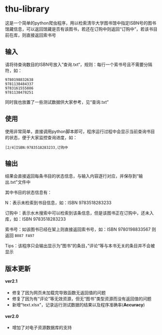 # thu-library

这是一个简单的python爬虫程序，用以检索清华大学图书馆中指定ISBN号的图书馆藏信息，可以返回馆藏是否有该图书，若还在订购中则返回“订购中”，若该书目前在库，则直接返回索书号

## 输入

请将待查询数目的ISBN号放入”查询.txt“，规则：每行一个索书号且不需要分隔符，如：

```
9780198832638
9781138484337
9783161555886
9781138478251
```

同时我也放置了一些测试数据供大家参考，见“查询.txt”

## 使用

使用非常简单，直接调用python脚本即可，程序运行过程中会显示当前查询书目的状态，便于大家监控查询进度，如：

```
[2/4]ISBN:9783518283233,订购中
```

## 输出

结果会直接返回每条书目的状态信息，与输入内容逐行对应，并保存到“输出.txt"文件中

其中书目的状态信息有：

N：表示未检索到书目信息，如：ISBN 9783518283233

订购中：表示水木搜索中可以检索到该条信息，但是该图书正在订购中，还未入库，如：ISBN 9783518283233

索书号：如该图书已经在架上则直接返回索书号，如：ISBN 9780198833567 则返回 `B087 FA97`

Tips：该程序只会输出显示为”图书“的条目，”评论“等与本书无关的条目并不会被显示

## 版本更新

#### ver2.1

- 修复了因为网页未加载完导致函数无返回值的问题
- 修复了因为有“评论”等无效资源，但无“图书”类型资源而没有返回值的问题
- 新增“text.xlsx"，记录运行测试数据的结果以及程序准确率(**Accuracy**)

#### ver2.0

- 增加了对电子资源数据库的支持
